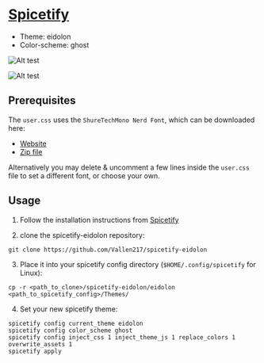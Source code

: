 # [Spicetify](https://github.com/spicetify)

- Theme: eidolon
- Color-scheme: ghost

![Alt test](https://github.com/Vallen217/spicetify_eidolon/blob/main/screenshots/spicetify_ghost_1.png?raw=true)

![Alt test](https://github.com/Vallen217/spicetify_eidolon/blob/main/screenshots/spicetify_ghost_2.png?raw=true)

## Prerequisites

The `user.css` uses the `ShureTechMono Nerd Font`, which can be downloaded here:

- [Website](https://www.nerdfonts.com/)
- [Zip file](https://github.com/ryanoasis/nerd-fonts/releases/download/v3.1.1/ShareTechMono.zip)

Alternatively you may delete & uncomment a few lines inside the `user.css` file to set a different font, or choose your own.

## Usage

1. Follow the installation instructions from [Spicetify](https://spicetify.app/docs/getting-started)

2. clone the spicetify-eidolon repository:

```
git clone https://github.com/Vallen217/spicetify-eidolon
```

3. Place it into your spicetify config directory (`$HOME/.config/spicetify` for Linux):

```
cp -r <path_to_clone>/spicetify-eidolon/eidolon <path_to_spicetify_config>/Themes/
```

4. Set your new spicetify theme:

```
spicetify config current_theme eidolon
spicetify config color_scheme ghost
spicetify config inject_css 1 inject_theme_js 1 replace_colors 1 overwrite_assets 1
spicetify apply
```
